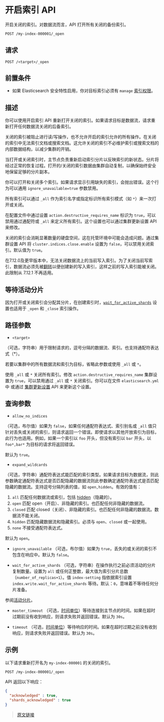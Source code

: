 # 开启索引 API

开启关闭的索引。对数据流而言，API 打开所有关闭的备份索引。

```bash
POST /my-index-000001/_open
```

## 请求

`POST /<target>/_open`

## 前置条件

- 如果 Elasticsearch 安全特性启用，你对目标索引必须有 `manage` [索引权限](/secure_the_elastic_statck/user_authorization/security_privileges#索引权限)。

## 描述

你可以使用开启索引 API 重新打开关闭的索引。如果请求目标是数据流，请求重新打开任何数据流关闭的后备索引。

关闭的索引被阻止进行读/写操作，也不允许开启的索引允许的所有操作。在关闭的索引中无法索引文档或搜索文档。这允许关闭的索引不必维护索引或搜索文档的内部数据结构，以减少集群的开销。

当打开或关闭索引时，主节点负责重新启动索引分片以反映索引的新状态。分片将经过正常的恢复过程。打开的/关闭的索引数据由集群自动复制，以确保始终安全地保留足够的分片副本。

你可以打开和关闭多个索引。如果请求显示引用缺失的索引，会抛出错误。这个行为可以通用 `ignore_unavailable=true` 参数禁用。

所有索引可以通过 `_all` 作为索引名字或指定标识所有索引模式（如 `*`）来一次打开或关闭。

在配置文件中通过设置 `action.destructive_requires_name` 标识为 `true`，可以禁用通过通配符或 `_all` 来定义所有索引。这个设置也可以通过集群更新设置 API 来修改。

关闭的索引会消耗显著数量的硬盘空间，这在托管环境中可能会造成问题。通过集群设置 API 将 `cluster.indices.close.enable` 设置为 `false`，可以禁用关闭索引。默认值为 `true`。

在7.12.0及更早版本中，无法关闭数据流上的当前写入索引。为了关闭当前写索引，数据流必须先被[翻转](/data_streams/data_streams#翻转)以便创建新的写入索引，这样之前的写入索引能被关闭。此限制从 7.12.1 不再适用。

## 等待活动分片

因为打开或关闭索引会分配其分片，在创建索引时，[`wait_for_active_shards`](/index_apis/create_index#等待活动分片) 设置也适用于 `_open` 和 `_close` 索引操作。

## 路径参数

- `<target>`

（可选，字符串）用于限制请求的，逗号分隔的数据流、索引。也支持通配符表达式（*）。

若要以集群中的所有数据流和索引为目标，省略此参数或使用 `_all` 或 `*`。

使用 `_all` 或 `*` 关闭所有索引。修改 `action.destructive_requires_name` 集群设置为 `true`，可以禁用通过 `_all` 或 `*` 关闭索引。你可以在文件 `elasticsearch.yml` 中 或通过 [集群更新设置](/rest_apis/cluster_apis/cluster_update_settings.html) API 来更新这个设置。

## 查询参数

- `allow_no_indices`

（可选，布尔值）如果为 `false`，如果任何通配符表达式、索引别名或 `_all` 值只针对丢失或关闭的索引，则请求返回一个错误。即使请求以其他开放索引为目标，此行为也适用。例如，如果一个索引以 `foo` 开头，但没有索引以 `bar` 开头，以 `foo*,bar*` 为目标的请求将返回错误。

默认为 `true`。

- `expand_wildcards`

（可选，字符串）通配符表达式能匹配的索引类型。如果请求目标为数据流，则此参数确定通配符表达式是否匹配隐藏的数据流则此参数确定通配符表达式是否匹配隐藏的数据流。支持逗号分隔列表的值，如 `open,hidden`。有效的值有：

1. `all`
匹配任何数据流或索引，包括 [hidden](/rest_apis/api_convention/multi_target_syntax#隐藏数据流和索引)（隐藏的）。
2. `open`
匹配 open（开启）、非隐藏的索引。也匹配任何非隐藏的数据流。
3. `closed`
匹配 closed（关闭）、非隐藏的索引。也匹配任何非隐藏的数据流。数据流不能关闭。
4. `hidden`
匹配隐藏数据流和隐藏索引。必须与 `open`、`closed` 或一起使用。
5. `none`
不接受通配符表达式。

默认为 `open`。

- `ignore_unavailable`
（可选，布尔值）如果为 `true`，丢失的或关闭的索引不包含在响应中。默认为 `false`。

- `wait_for_active_shards`
（可选，字符串）在操作执行之前必须活动的分片复制数量。设置为 `all` 或任何正整数，最大值为索引分片总数（`number_of_replicas+1`）。值 `index-setting` 指依据索引设置 `index.write.wait_for_active_shards` 等待。默认：`0`，意味着不等待任何分片准备。

参阅[活动分片](/rest_apis/document_apis/esindex#活动分片)。

- `master_timeout`
（可选，[时间单位](/rest_apis/api_convention/common_options#时间单位)）等待连接到主节点的时间。如果在超时过期前没有收到响应，则请求失败并返回错误。默认为 `30s`。

- `timeout`
（可选，[时间单位](/rest_apis/api_convention/common_options#时间单位)）等待响应的时间。如果在超时过期之前没有收到响应，则请求失败并返回错误。默认为 `30s`。

## 示例

以下请求重新打开名为 `my-index-000001` 的关闭的索引。

```bash
POST /my-index-000001/_open
```

API 返回以下响应：

```json
{
  "acknowledged" : true,
  "shards_acknowledged" : true
}
```

> [原文链接](https://www.elastic.co/guide/en/elasticsearch/reference/current/indices-open-close.html)
